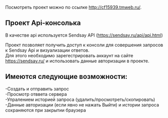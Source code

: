 Посмотреть проект можно по ссылке http://cf15939.tmweb.ru/.

## Проект Api-консолька

В качестве api используется Sendsay API (https://sendsay.ru/api/api.html)

Проект позволяет получить доступ к консоли для совершения запросов к Sendsay Api и визуализации ответов.<br />
Для этого необходимо зарегестрировать аккаунт на сайте https://sendsay.ru/ и использовать данные авторизации в проекте.

## Имеются следующие возможности:

-Создать и отправить запрос<br />
-Просмотр отввета сервера<br />
-Упралением историей запроса (удалить/просмотреть/скопировать)<br /> 
-Данные авторизации (если явно не нажать Выйти) и истории запроса сохраняются при закрытии браузера
